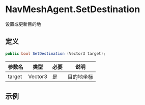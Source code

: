 # NavMeshAgent.SetDestination

设置或更新目的地

## 定义

```csharp
public bool SetDestination (Vector3 target);
```

| 参数名 | 类型    | 必要 | 说明       |
| ------ | ------- | ---- | ---------- |
| target | Vector3 | 是   | 目的地坐标 |

## 示例
